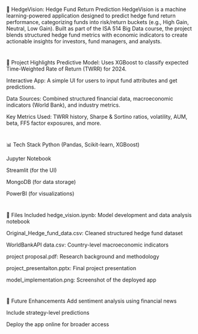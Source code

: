 🧠 HedgeVision: Hedge Fund Return Prediction
HedgeVision is a machine learning-powered application designed to predict hedge fund return performance, categorizing funds into risk/return buckets (e.g., High Gain, Neutral, Low Gain). Built as part of the ISA 514 Big Data course, the project blends structured hedge fund metrics with economic indicators to create actionable insights for investors, fund managers, and analysts.
#
#
#
🚀 Project Highlights
Predictive Model: Uses XGBoost to classify expected Time-Weighted Rate of Return (TWRR) for 2024.

Interactive App: A simple UI for users to input fund attributes and get predictions.

Data Sources: Combined structured financial data, macroeconomic indicators (World Bank), and industry metrics.

Key Metrics Used: TWRR history, Sharpe & Sortino ratios, volatility, AUM, beta, FF5 factor exposures, and more.

#
#
#

📊 Tech Stack
Python (Pandas, Scikit-learn, XGBoost)

Jupyter Notebook

Streamlit (for the UI)

MongoDB (for data storage)

PowerBI (for visualizations)
#
#
#


📁 Files Included
hedge_vision.ipynb: Model development and data analysis notebook

Original_Hedge_fund_data.csv: Cleaned structured hedge fund dataset

WorldBankAPI data.csv: Country-level macroeconomic indicators

project proposal.pdf: Research background and methodology

project_presentaiton.pptx: Final project presentation

model_implementation.png: Screenshot of the deployed app
#
#
#


🧠 Future Enhancements
Add sentiment analysis using financial news

Include strategy-level predictions

Deploy the app online for broader access
